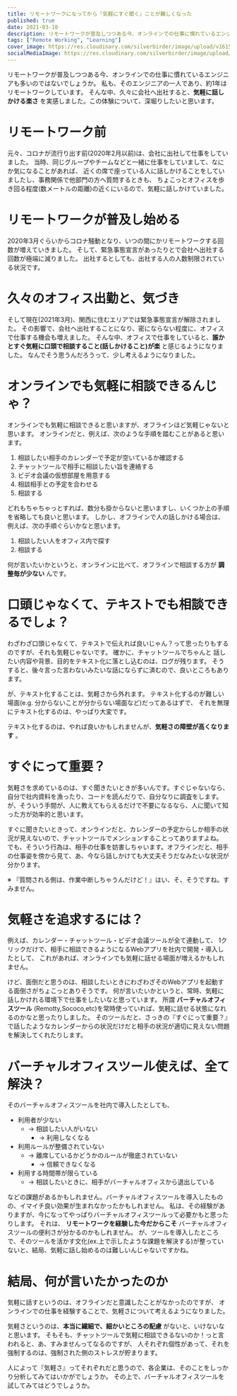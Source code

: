 ```yaml
---
title: リモートワークになってから『気軽にすぐ聞く』ことが難しくなった
published: true
date: 2021-03-10
description: リモートワークが普及しつつある今、オンラインでの仕事に慣れているエンジニアも多いのではないでしょうか。私も、そのエンジニアの一人であり、約1年はリモートワークしています。そんな中、久々に会社へ出社すると、気軽に話しかける楽さ を実感しました。この体験について、深堀りしたいと思います。
tags: ["Remote Working", "Learning"]
cover_image: https://res.cloudinary.com/silverbirder/image/upload/v1615385315/silver-birder.github.io/blog/amy-hirschi-JaoVGh5aJ3E-unsplash.jpg
socialMediaImage: https://res.cloudinary.com/silverbirder/image/upload/v1615385315/silver-birder.github.io/blog/amy-hirschi-JaoVGh5aJ3E-unsplash.jpg
---
```


<!-- TODO: Photo by <a href="https://unsplash.com/@amyhirschi?utm_source=unsplash&utm_medium=referral&utm_content=creditCopyText">Amy Hirschi</a> on <a href="https://unsplash.com/s/photos/consultation?utm_source=unsplash&utm_medium=referral&utm_content=creditCopyText">Unsplash</a> -->

リモートワークが普及しつつある今、オンラインでの仕事に慣れているエンジニアも多いのではないでしょうか。
私も、そのエンジニアの一人であり、約1年はリモートワークしています。
そんな中、久々に会社へ出社すると、**気軽に話しかける楽さ** を実感しました。この体験について、深堀りしたいと思います。

<!--  TODO: TOC -->

# リモートワーク前

元々、コロナが流行り出す前(2020年2月以前)は、会社に出社して仕事をしていました。
当時、同じグループやチームなどと一緒に仕事をしていまして、なにか気になることがあれば、
近くの席で座っている人に話しかけることをしていましたし、事務関係で他部門の方へ質問するときも、
ちょこっとオフィスを歩き回る程度(数メートルの距離)の近くにいるので、気軽に話しかけていました。

# リモートワークが普及し始める

2020年3月ぐらいからコロナ騒動となり、いつの間にかリモートワークする回数が増えていきました。
そして、緊急事態宣言があったりとで会社へ出社する回数が極端に減りました。
出社するとしても、出社する人の人数制限されている状況です。

# 久々のオフィス出勤と、気づき

そして現在(2021年3月)、関西に住むエリアでは緊急事態宣言が解除されました。
その影響で、会社へ出社することになり、密にならない程度に、オフィスで仕事する機会も増えました。
そんな中、オフィスで仕事をしていると、**誰かとすぐ気軽に口頭で相談すること(話しかけること)が楽** と感じるようになりました。
なんでそう思うんだろうって、少し考えるようになりました。

# オンラインでも気軽に相談できるんじゃ？

オンラインでも気軽に相談できると思いますが、オフラインほど気軽じゃないと思います。
オンラインだと、例えば、次のような手順を踏むことがあると思います。

1. 相談したい相手のカレンダーで予定が空いているか確認する
2. チャットツールで相手に相談したい旨を連絡する
3. ビデオ会議の仮想部屋を用意する
4. 相談相手との予定を合わせる
5. 相談する

どれもちゃちゃっとすれば、数分も掛からないと思いますし、いくつか上の手順を省略しても良いと思います。
しかし、オフラインで人の話しかける場合は、例えば、次の手順ぐらいかなと思います。

1. 相談したい人をオフィス内で探す
2. 相談する

何が言いたいかというと、オンラインに比べて、オフラインで相談する方が **調整毎が少ない** んです。

# 口頭じゃなくて、テキストでも相談できるでしょ？

わざわざ口頭じゃなくて、テキストで伝えれば良いじゃん？って思ったりもするのですが、それも気軽じゃないです。
確かに、チャットツールでちゃんと 話したい内容や背景、目的をテキスト化に落とし込むのは、ログが残ります。
そうすると、後々言った言わないみたいな話にならずに済むので、良いところもあります。

が、テキスト化することは、気軽さから外れます。
テキスト化するのが難しい場面(e.g. 分からないことが分からない場面など)だってあるはずで、
それを無理にテキスト化するのは、やっぱり大変です。

テキスト化するのは、やれば良いかもしれませんが、**気軽さの障壁が高くなります** 。

# すぐにって重要？

気軽さを求めているのは、すぐ聞きたいときが多いんです。すぐじゃないなら、
自分で社内資料を漁ったり、コードを読んだりで、自分なりに調査をします。
が、そういう手間が、人に教えてもらえるだけで不要になるなら、人に聞いて知った方が効率的と思います。

すぐに聞きたいときって、オンラインだと、カレンダーの予定からしか相手の状況が見えないので、チャットツールでメンションすることってありますよね。
でも、そういう行為は、相手の仕事を妨害しちゃいます。オフラインだと、相手の仕事姿を傍から見て、あ、今なら話しかけても大丈夫そうだなみたいな状況が分かります。

※ 『質問される側は、作業中断しちゃうんだけど！』はい、そ、そうですね。すみません。

# 気軽さを追求するには？

例えば、カレンダー・チャットツール・ビデオ会議ツールが全て連動して、
1クリックだけで、相手に相談できるようになるWebアプリを社内で開発・導入したとして、
これがあれば、オンラインでも気軽に話せる場面が増えるかもしれません。

けど、面倒だと思うのは、相談したいときにわざわざそのWebアプリを起動する面倒さがちょこっとありそうです。
何が言いたいかというと、常時、気軽に話しかけれる環境下で仕事をしたいなと思っています。
所謂 **バーチャルオフィスツール** (Remotty,Sococo,etc)を常時使っていれば、気軽に話せる状態になれるのかなと思ったりしました。
そのツールだと、さっきの『すぐにって重要？』で話したようなカレンダーからの状況だけだと相手の状況が適切に見えない問題を解決してくれたりします。

# バーチャルオフィスツール使えば、全て解決？

そのバーチャルオフィスツールを社内で導入したとしても、

* 利用者が少ない
  * → 相談したい人がいない
    * → 利用しなくなる
* 利用ルールが整備されていない
  * → 離席しているかどうかのルールが徹底されていない
    * → 信頼できなくなる
* 利用する時間帯が限らている
  * → 相談したいときに、相手がバーチャルオフィスから退出している

などの課題があるかもしれません。バーチャルオフィスツールを導入したものの、イマイチ良い効果が生まれなかったかもしれません。
私は、その経験がありますが、今になってやっぱりバーチャルオフィスツールって必要かもと思ったりします。
それは、 **リモートワークを経験した今だからこそ** バーチャルオフィスツールの便利さが分かるのかもしれません。
が、ツールを導入したところで、そのツールを活かす文化(ex.上で示したような課題を解決する)が整っていないと、結局、気軽に話し始めるのは難しいんじゃないですかね。

# 結局、何が言いたかったのか

気軽に話すというのは、オフラインだと意識したことがなかったのですが、
オンラインでの仕事を経験することで、気軽さについて考えるようになりました。

気軽さというのは、**本当に繊細で、細かいところの配慮** がないと、いけないなと思います。
そもそも、チャットツールで気軽に相談できるないのか！っと言われると、あ、すみませんってなるのですが、
人それぞれ個性があって、それを強制するのは、強制された側のストレスが貯まります。

人によって『気軽さ』ってそれぞれだと思うので、各企業は、そのことをしっかり分析してみてはいかがでしょうか。
その上で、バーチャルオフィスツールを試してみてはどうでしょうか。
